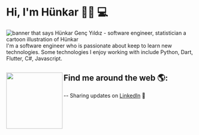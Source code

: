 # Hi, I'm Hünkar 🙋‍♀️ 💻

<img src="https://github.com/hunkargenchcttp/hunkargenchcttp/blob/main/banner.jpg" alt="banner that says Hünkar Genç Yıldız - software engineer, statistician a cartoon illustration of Hünkar">
I'm a software engineer who is passionate about keep to learn new technologies. Some technologies I enjoy working with include Python, Dart, Flutter, C#, Javascript. 


## Find me around the web 🌎: <a href="https://github.com/hunkargenchcttp"><img align="left" width="150" height="150" src="https://github.com/hunkargenchcttp/hunkargenchcttp/blob/main/ada.jpg"></a>

-- Sharing updates on <a href="https://www.linkedin.com/in/h%C3%BCnkar-gen%C3%A7-7306a8188/">LinkedIn</a> 💼
